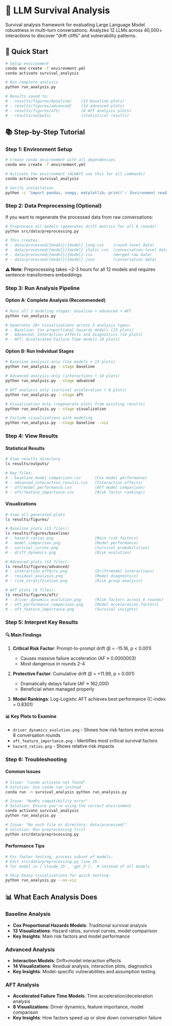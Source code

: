 # 🧬 LLM Survival Analysis

Survival analysis framework for evaluating Large Language Model robustness in multi-turn conversations. Analyzes 12 LLMs across 40,000+ interactions to discover "drift cliffs" and vulnerability patterns.

## 🚀 Quick Start

```bash
# Setup environment
conda env create -f environment.yml
conda activate survival_analysis

# Run complete analysis
python run_analysis.py

# Results saved to:
# - results/figures/baseline/    (13 baseline plots)
# - results/figures/advanced/    (14 advanced plots)  
# - results/figures/aft/         (8 AFT analysis plots)
# - results/outputs/             (statistical results)
```

## 📚 Step-by-Step Tutorial

### Step 1: Environment Setup
```bash
# Create conda environment with all dependencies
conda env create -f environment.yml

# Activate the environment (ALWAYS use this for all commands)
conda activate survival_analysis

# Verify installation
python -c "import pandas, numpy, matplotlib; print('✅ Environment ready!')"
```

### Step 2: Data Preprocessing (Optional)
If you want to regenerate the processed data from raw conversations:

```bash
# Preprocess all models (generates drift metrics for all 8 rounds)
python src/data/preprocessing.py

# This creates:
# - data/processed/{model}/{model}_long.csv    (round-level data)
# - data/processed/{model}/{model}_static.csv  (conversation-level data)
# - data/processed/{model}/{model}.csv         (merged raw data)
# - data/processed/{model}/{model}.json        (conversation data)
```

**⚠️ Note**: Preprocessing takes ~2-3 hours for all 12 models and requires sentence-transformers embeddings.

### Step 3: Run Analysis Pipeline

#### Option A: Complete Analysis (Recommended)
```bash
# Runs all 3 modeling stages: baseline + advanced + AFT
python run_analysis.py

# Generates 28+ visualizations across 3 analysis types:
# - Baseline: Cox proportional hazards models (13 plots)
# - Advanced: Interaction effects and diagnostics (14 plots)
# - AFT: Accelerated Failure Time models (8 plots)
```

#### Option B: Run Individual Stages
```bash
# Baseline analysis only (Cox models + 13 plots)
python run_analysis.py --stage baseline

# Advanced analysis only (interactions + 14 plots)
python run_analysis.py --stage advanced

# AFT analysis only (survival acceleration + 8 plots)
python run_analysis.py --stage aft

# Visualization only (regenerate plots from existing results)
python run_analysis.py --stage visualization

# Include visualizations with modeling
python run_analysis.py --stage baseline --viz
```

### Step 4: View Results

#### Statistical Results
```bash
# View results directory
ls results/outputs/

# Key files:
# - baseline_model_comparison.csv      (Cox model performance)
# - advanced_interaction_results.csv   (Interaction effects)
# - aft/model_performance.csv          (AFT model comparison)
# - aft/feature_importance.csv         (Risk factor rankings)
```

#### Visualizations
```bash
# View all generated plots
ls results/figures/

# Baseline plots (13 files):
ls results/figures/baseline/
# - hazard_ratios.png                  (Main risk factors)
# - model_comparison.png               (Model performance)
# - survival_curves.png                (Survival probabilities)
# - drift_dynamics.png                 (Risk evolution)

# Advanced plots (14 files):
ls results/figures/advanced/
# - interaction_effects.png            (Drift×model interactions)
# - residual_analysis.png              (Model diagnostics)
# - risk_stratification.png            (Risk group analysis)

# AFT plots (8 files):
ls results/figures/aft/
# - driver_dynamics_evolution.png      (Risk factors across 8 rounds)
# - aft_performance_comparison.png     (Model acceleration factors)
# - aft_feature_importance.png         (Survival insights)
```

### Step 5: Interpret Key Results

#### 🔍 Main Findings
1. **Critical Risk Factor**: Prompt-to-prompt drift (β = -15.16, p < 0.001)
   - Causes massive failure acceleration (AF ≈ 0.0000003)
   - Most dangerous in rounds 2-4

2. **Protective Factor**: Cumulative drift (β = +11.99, p < 0.001)  
   - Dramatically delays failure (AF ≈ 162,000)
   - Beneficial when managed properly

3. **Model Rankings**: Log-Logistic AFT achieves best performance (C-index = 0.8301)

#### 📊 Key Plots to Examine
- `driver_dynamics_evolution.png` - Shows how risk factors evolve across 8 conversation rounds
- `aft_feature_importance.png` - Identifies most critical survival factors
- `hazard_ratios.png` - Shows relative risk impacts

### Step 6: Troubleshooting

#### Common Issues
```bash
# Issue: "conda activate not found"
# Solution: Use conda run instead
conda run -n survival_analysis python run_analysis.py

# Issue: "NumPy compatibility error"  
# Solution: Ensure you're using the correct environment
conda activate survival_analysis
python run_analysis.py

# Issue: "No such file or directory: data/processed/"
# Solution: Run preprocessing first
python src/data/preprocessing.py
```

#### Performance Tips
```bash
# For faster testing, process subset of models:
# Edit src/data/preprocessing.py line 35:
# for model in ['claude_35', 'gpt_5']:  # instead of all models

# Skip heavy visualizations for quick testing:
python run_analysis.py --no-viz
```

## 📊 What Each Analysis Does

### Baseline Analysis
- **Cox Proportional Hazards Models**: Traditional survival analysis
- **13 Visualizations**: Hazard ratios, survival curves, model comparison
- **Key Insights**: Main risk factors and model performance

### Advanced Analysis  
- **Interaction Models**: Drift×model interaction effects
- **14 Visualizations**: Residual analysis, interaction plots, diagnostics
- **Key Insights**: Model-specific vulnerabilities and assumption testing

### AFT Analysis
- **Accelerated Failure Time Models**: Time acceleration/deceleration analysis
- **8 Visualizations**: Driver dynamics, feature importance, model comparison
- **Key Insights**: How factors speed up or slow down conversation failure